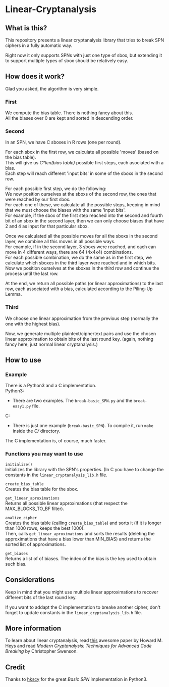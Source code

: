 # Linear-Cryptanalysis


## What is this?

This repository presents a linear cryptanalysis library that tries to break SPN ciphers in a fully automatic way.  

Right now it only supports SPNs with just one type of sbox, but extending it to support multiple types of sbox should be relatively easy.


## How does it work?

Glad you asked, the algorithm is very simple.  

### First

We compute the bias table. There is nothing fancy about this.  
All the biases over 0 are kept and sorted in descending order.

### Second

In an SPN, we have C sboxes in R rows (one per round).  

For each sbox in the first row, we calculate all possible 'moves' (based on the bias table).  
This will give us *C\*len(bias table)* possible first steps, each asociated with a bias.  
Each step will reach different 'input bits' in some of the sboxs in the second row.  

For each possible first step, we do the following:  
We now position ourselves at the sboxs of the second row, the ones that were reached by our first sbox.  
For each one of these, we calculate all the possible steps, keeping in mind that we must choose the biases with the same 'input bits'.  
For example, if the sbox of the first step reached into the second and fourth bit of an sbox in the second layer, then we can only choose biases that have 2 and 4 as input for that particular sbox.  

Once we calculated all the possible moves for all the sboxs in the second layer, we combine all this moves in all possible ways.  
For example, if in the second layer, 3 sboxs were reached, and each can move in 4 different ways, there are 64 (4x4x4) combinations.  
For each possible combination, we do the same as in the first step, we calculate which sboxes in the third layer were reached and in which bits.  
Now we position ourselves at the sboxes in the third row and continue the process until the last row.  

At the end, we return all possible paths (or linear approximations) to the last row, each associated with a bias, calculated according to the Piling-Up Lemma.  


### Third

We choose one linear approximation from the previous step (normally the one with the highest bias).  

Now, we generate multiple plaintext/ciphertext pairs and use the chosen linear approximation to obtain bits of the last round key. (again, nothing fancy here, just normal linear cryptanalysis.)

## How to use

### Example  
There is a Python3 and a C implementation.  
Python3:
  - There are two examples. The `break-basic_SPN.py` and the `break-easy1.py` file.  

C:
  - There is just one example (`break-basic_SPN`). To compile it, run `make` inside the *C/* directory.

The C implementation is, of course, much faster.

### Functions you may want to use

`initialize()`  
Initializes the library with the SPN's properties. (In C you have to change the constants in the `linear_cryptanalysis_lib.h` file.  

`create_bias_table`  
Creates the bias table for the sbox.  

`get_linear_aproximations`  
Returns all possible linear approximations (that respect the MAX_BLOCKS_TO_BF filter).  

`analize_cipher`  
Creates the bias table (calling `create_bias_table`) and sorts it (if it is longer than 1000 rows, keeps the best 1000).  
Then, calls `get_linear_aproximations` and sorts the results (deleting the approximations that have a bias lower than MIN_BIAS) and returns the sorted list of approximations.  

`get_biases`  
Returns a list of of biases. The index of the bias is the key used to obtain such bias.

## Considerations

Keep in mind that you might use multiple linear approximations to recover different bits of the last round key.  

If you want to addapt the C implementation to breake another cipher, don't forget to update constants in the `linear_cryptanalysis_lib.h` file.  

## More information

To learn about linear cryptanalysis, read [this](https://www.engr.mun.ca/~howard/PAPERS/ldc_tutorial.pdf) awesome paper by Howard M. Heys and read *Modern Cryptanalysis: Techniques for Advanced Code Breaking* by Christopher Swenson.


## Credit

Thanks to [hkscy](https://github.com/hkscy/Basic-SPN-cryptanalysis) for the great *Basic SPN* implementation in Python3.
